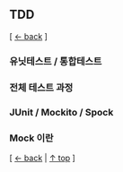 ## TDD
[ [← back](https://github.com/cholnh/study-cs#-TDD-) ]

### 유닛테스트 / 통합테스트

### 전체 테스트 과정

### JUnit / Mockito / Spock

### Mock 이란

[ [← back](https://github.com/cholnh/study-cs#-TDD-) | [↑ top](https://github.com/cholnh/study-cs/blob/main/post/question/ttd/index.md#TDD) ]